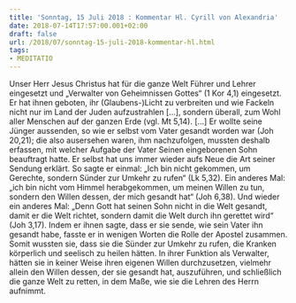 ```yaml
---
title: 'Sonntag, 15 Juli 2018 : Kommentar Hl. Cyrill von Alexandria'
date: 2018-07-14T17:57:00.001+02:00
draft: false
url: /2018/07/sonntag-15-juli-2018-kommentar-hl.html
tags: 
- MEDITATIO
---
```


Unser Herr Jesus Christus hat für die ganze Welt Führer und Lehrer eingesetzt und „Verwalter von Geheimnissen Gottes“ (1 Kor 4,1) eingesetzt. Er hat ihnen geboten, ihr (Glaubens-)Licht zu verbreiten und wie Fackeln nicht nur im Land der Juden aufzustrahlen \[...\], sondern überall, zum Wohl aller Menschen auf der ganzen Erde (vgl. Mt 5,14). \[...\] Er wollte seine Jünger aussenden, so wie er selbst vom Vater gesandt worden war (Joh 20,21); die also ausersehen waren, ihm nachzufolgen, mussten deshalb erfassen, mit welcher Aufgabe der Vater Seinen eingeborenen Sohn beauftragt hatte. Er selbst hat uns immer wieder aufs Neue die Art seiner Sendung erklärt. So sagte er einmal: „Ich bin nicht gekommen, um Gerechte, sondern Sünder zur Umkehr zu rufen“ (Lk 5,32). Ein anderes Mal: „ich bin nicht vom Himmel herabgekommen, um meinen Willen zu tun, sondern den Willen dessen, der mich gesandt hat“ (Joh 6,38). Und wieder ein anderes Mal: „Denn Gott hat seinen Sohn nicht in die Welt gesandt, damit er die Welt richtet, sondern damit die Welt durch ihn gerettet wird“ (Joh 3,17). Indem er ihnen sagte, dass er sie sende, wie sein Vater ihn gesandt habe, fasste er in wenigen Worten die Rolle der Apostel zusammen. Somit wussten sie, dass sie die Sünder zur Umkehr zu rufen, die Kranken körperlich und seelisch zu heilen hätten. In ihrer Funktion als Verwalter, hätten sie in keiner Weise ihren eigenen Willen durchzusetzen, vielmehr allein den Willen dessen, der sie gesandt hat, auszuführen, und schließlich die ganze Welt zu retten, in dem Maße, wie sie die Lehren des Herrn aufnimmt.